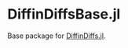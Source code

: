 # DiffinDiffsBase.jl

Base package for [DiffinDiffs.jl](https://github.com/JuliaDiffinDiffs/DiffinDiffs.jl).
